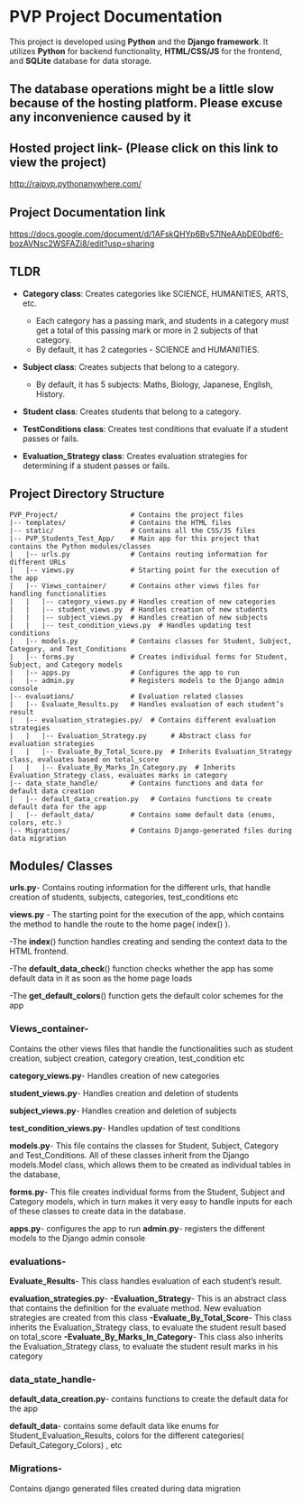 # PVP Project Documentation

This project is developed using **Python** and the **Django framework**. It utilizes **Python** for backend functionality, **HTML/CSS/JS** for the frontend, and **SQLite** database for data storage.

## The database operations might be a little slow because of the hosting platform. Please excuse any inconvenience caused by it

## Hosted project link- (Please click on this link to view the project)
http://rajpvp.pythonanywhere.com/

## Project Documentation link
https://docs.google.com/document/d/1AFskQHYp6Bv57lNeAAbDE0bdf6-bozAVNsc2WSFAZi8/edit?usp=sharing

## TLDR

- **Category class**: Creates categories like SCIENCE, HUMANITIES, ARTS, etc.
  - Each category has a passing mark, and students in a category must get a total of this passing mark or more in 2 subjects of that category.
  - By default, it has 2 categories - SCIENCE and HUMANITIES.

- **Subject class**: Creates subjects that belong to a category.
  - By default, it has 5 subjects: Maths, Biology, Japanese, English, History.

- **Student class**: Creates students that belong to a category.

- **TestConditions class**: Creates test conditions that evaluate if a student passes or fails.

- **Evaluation_Strategy class**: Creates evaluation strategies for determining if a student passes or fails.

## Project Directory Structure

```
PVP_Project/                  # Contains the project files
|-- templates/                # Contains the HTML files
|-- static/                   # Contains all the CSS/JS files
|-- PVP_Students_Test_App/    # Main app for this project that contains the Python modules/classes
|   |-- urls.py               # Contains routing information for different URLs
|   |-- views.py              # Starting point for the execution of the app
|   |-- Views_container/      # Contains other views files for handling functionalities
|   |   |-- category_views.py # Handles creation of new categories
|   |   |-- student_views.py  # Handles creation of new students
|   |   |-- subject_views.py  # Handles creation of new subjects
|   |   |-- test_condition_views.py  # Handles updating test conditions
|   |-- models.py             # Contains classes for Student, Subject, Category, and Test_Conditions
|   |-- forms.py              # Creates individual forms for Student, Subject, and Category models
|   |-- apps.py               # Configures the app to run
|   |-- admin.py              # Registers models to the Django admin console
|-- evaluations/              # Evaluation related classes
|   |-- Evaluate_Results.py   # Handles evaluation of each student’s result
|   |-- evaluation_strategies.py/  # Contains different evaluation strategies
|   |   |-- Evaluation_Strategy.py      # Abstract class for evaluation strategies
|   |   |-- Evaluate_By_Total_Score.py  # Inherits Evaluation_Strategy class, evaluates based on total_score
|   |   |-- Evaluate_By_Marks_In_Category.py  # Inherits Evaluation_Strategy class, evaluates marks in category
|-- data_state_handle/        # Contains functions and data for default data creation
|   |-- default_data_creation.py   # Contains functions to create default data for the app
|   |-- default_data/         # Contains some default data (enums, colors, etc.)
|-- Migrations/               # Contains Django-generated files during data migration
```

## Modules/ Classes

**urls.py**- Contains routing information for the different urls, that handle creation of students, subjects, categories, test_conditions etc

**views.py** - The starting point for the execution of the app, which contains the method to handle the route to the home page( index() ). 

-The **index**() function handles creating and sending the context data to the HTML   frontend.

-The **default_data_check**() function checks whether the app has some default data in it     as soon as the home page loads

-The **get_default_colors**() function gets the default color schemes for the app

### Views_container- 

Contains the other views files that handle the functionalities such as student creation, subject creation, category creation, test_condition etc

**category_views.py**- Handles creation of new categories

**student_views.py**- Handles creation and deletion of students

**subject_views.py**- Handles creation and deletion of subjects

**test_condition_views.py**- Handles updation of test conditions

**models.py**-  This file contains the classes for Student, Subject, Category and Test_Conditions. All of these classes inherit from the Django models.Model class, which allows them to be created as individual tables in the database,


**forms.py**- This file creates individual forms from the Student, Subject and Category models, which in turn makes it very easy to handle inputs for each of these classes to create data in the database. 

**apps.py**- configures the app to run
**admin.py**- registers the different models to the Django admin console


### evaluations-

**Evaluate_Results**- This class handles evaluation of each student’s result.

**evaluation_strategies.py**- 
**-Evaluation_Strategy**- This is an abstract class that contains the definition for the evaluate     method. New evaluation strategies are created from this class
**-Evaluate_By_Total_Score**- This class inherits the Evaluation_Strategy class, to evaluate the student result based on total_score
**-Evaluate_By_Marks_In_Category**- This class also inherits the Evaluation_Strategy class, to evaluate the student result marks in his category

### data_state_handle-

**default_data_creation.py**- contains functions to create the default data for the app

**default_data**- contains some default data like enums for Student_Evaluation_Results, colors for the different categories( Default_Category_Colors) , etc


### Migrations- 

Contains django generated files created during data migration

